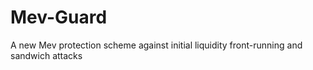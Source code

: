 # Mev-Guard
A new Mev protection scheme against initial liquidity front-running and sandwich attacks
